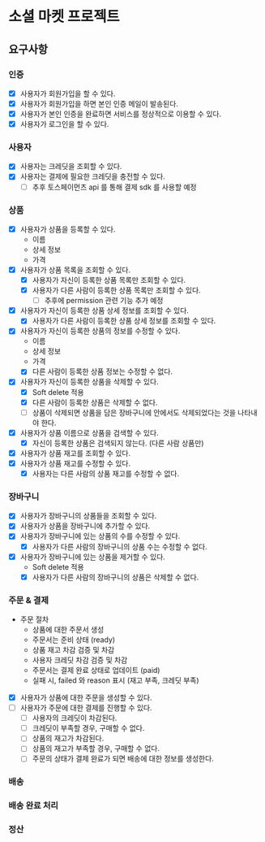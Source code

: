 # 소셜 마켓 프로젝트

## 요구사항

### 인증

- [x] 사용자가 회원가입을 할 수 있다.
- [x] 사용자가 회원가입을 하면 본인 인증 메일이 발송된다.
- [x] 사용자가 본인 인증을 완료하면 서비스를 정상적으로 이용할 수 있다.
- [x] 사용자가 로그인을 할 수 있다.

### 사용자

- [x] 사용자는 크레딧을 조회할 수 있다.
- [x] 사용자는 결제에 필요한 크레딧을 충전할 수 있다.
    - [ ] 추후 토스페이먼츠 api 를 통해 결제 sdk 를 사용할 예정

### 상품

- [x] 사용자가 상품을 등록할 수 있다.
    - 이름
    - 상세 정보
    - 가격
- [x] 사용자가 상품 목록을 조회할 수 있다.
    - [x] 사용자가 자신이 등록한 상품 목록만 조회할 수 있다.
    - [x] 사용자가 다른 사람이 등록한 상품 목록만 조회할 수 있다.
        - [ ] 추후에 permission 관련 기능 추가 예정
- [x] 사용자가 자신이 등록한 상품 상세 정보를 조회할 수 있다.
    - [x] 사용자가 다른 사람이 등록한 상품 상세 정보를 조회할 수 있다.
- [x] 사용자가 자신이 등록한 상품의 정보를 수정할 수 있다.
    - 이름
    - 상세 정보
    - 가격
    - [x] 다른 사람이 등록한 상품 정보는 수정할 수 없다.
- [x] 사용자가 자신이 등록한 상품을 삭제할 수 있다.
    - [x] Soft delete 적용
    - [x] 다른 사람이 등록한 상품은 삭제할 수 없다.
    - [ ] 상품이 삭제되면 상품을 담은 장바구니에 안에서도 삭제되었다는 것을 나타내야 한다.
- [x] 사용자가 상품 이름으로 상품을 검색할 수 있다.
    - [x] 자신이 등록한 상품은 검색되지 않는다. (다른 사람 상품만)
- [x] 사용자가 상품 재고를 조회할 수 있다.
- [x] 사용자가 상품 재고를 수정할 수 있다.
    - [x] 사용자는 다른 사람의 상품 재고를 수정할 수 없다.

### 장바구니

- [x] 사용자가 장바구니의 상품들을 조회할 수 있다.
- [x] 사용자가 상품을 장바구니에 추가할 수 있다.
- [x] 사용자가 장바구니에 있는 상품의 수를 수정할 수 있다.
    - [x] 사용자가 다른 사람의 장바구니의 상품 수는 수정할 수 없다.
- [x] 사용자가 장바구니에 있는 상품을 제거할 수 있다.
    - Soft delete 적용
    - [x] 사용자가 다른 사람의 장바구니의 상품은 삭제할 수 없다.

### 주문 & 결제

- 주문 절차
    - 상품에 대한 주문서 생성
    - 주문서는 준비 상태 (ready)
    - 상품 재고 차감 검증 및 차감
    - 사용자 크레딧 차감 검증 및 차감
    - 주문서는 결제 완료 상태로 업데이트 (paid)
    - 실패 시, failed 와 reason 표시 (재고 부족, 크레딧 부족)
- [x] 사용자가 상품에 대한 주문을 생성할 수 있다.
- [ ] 사용자가 주문에 대한 결제를 진행할 수 있다.
    - [ ] 사용자의 크레딧이 차감된다.
    - [ ] 크레딧이 부족할 경우, 구매할 수 없다.
    - [ ] 상품의 재고가 차감된다.
    - [ ] 상품의 재고가 부족할 경우, 구매할 수 없다.
    - [ ] 주문의 상태가 결제 완료가 되면 배송에 대한 정보를 생성한다.

### 배송

### 배송 완료 처리

### 정산